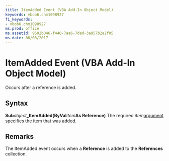 ```yaml
---
title: ItemAdded Event (VBA Add-In Object Model)
keywords: vbob6.chm1098927
f1_keywords:
- vbob6.chm1098927
ms.prod: office
ms.assetid: 9602b046-f440-7aa6-7dad-3a857b2a2f05
ms.date: 06/08/2017
---
```



# ItemAdded Event (VBA Add-In Object Model)



Occurs after a reference is added.

## Syntax

**Sub**_object_**_ItemAdded(ByVal**_item_**As Reference)**
The required  _item_[argument](../../Glossary/vbe-glossary.md) specifies the item that was added.

## Remarks

The ItemAdded event occurs when a  **Reference** is added to the **References** collection.

